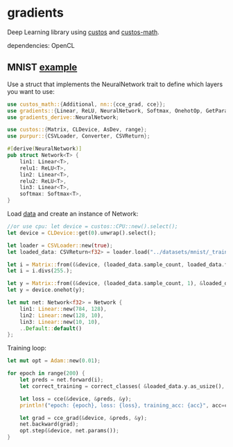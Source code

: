 # gradients

Deep Learning library using [custos] and [custos-math].

dependencies: OpenCL

[custos]: https://github.com/elftausend/custos
[custos-math]: https://github.com/elftausend/custos-math

## MNIST [example] 
[example]: https://github.com/elftausend/gradients/blob/main/gradients/examples/mnist.rs
Use a struct that implements the NeuralNetwork trait to define which layers you want to use:

```rust
use custos_math::{Additional, nn::{cce_grad, cce}};
use gradients::{Linear, ReLU, NeuralNetwork, Softmax, OnehotOp, GetParam, Param, Adam, correct_classes};
use gradients_derive::NeuralNetwork;

use custos::{Matrix, CLDevice, AsDev, range};
use purpur::{CSVLoader, Converter, CSVReturn};

#[derive(NeuralNetwork)]
pub struct Network<T> {
    lin1: Linear<T>,
    relu1: ReLU<T>,
    lin2: Linear<T>,
    relu2: ReLU<T>,
    lin3: Linear<T>,
    softmax: Softmax<T>,
}
```
Load [data] and create an instance of Network:

[data]: https://www.kaggle.com/datasets/oddrationale/mnist-in-csv

```rust
//or use cpu: let device = custos::CPU::new().select();
let device = CLDevice::get(0).unwrap().select();

let loader = CSVLoader::new(true);
let loaded_data: CSVReturn<f32> = loader.load("../datasets/mnist/_train.csv").unwrap(); //you will need to download the dataset

let i = Matrix::from((&device, (loaded_data.sample_count, loaded_data.features), &loaded_data.x));
let i = i.divs(255.);

let y = Matrix::from((&device, (loaded_data.sample_count, 1), &loaded_data.y));
let y = device.onehot(y);

let mut net: Network<f32> = Network {
    lin1: Linear::new(784, 128),
    lin2: Linear::new(128, 10),
    lin3: Linear::new(10, 10),
    ..Default::default()
};
```

Training loop:

```rust
let mut opt = Adam::new(0.01);

for epoch in range(200) {
    let preds = net.forward(i);
    let correct_training = correct_classes( &loaded_data.y.as_usize(), preds) as f32;

    let loss = cce(&device, &preds, &y);
    println!("epoch: {epoch}, loss: {loss}, training_acc: {acc}", acc=correct_training / loaded_data.sample_count() as f32);

    let grad = cce_grad(&device, &preds, &y);
    net.backward(grad);
    opt.step(&device, net.params());
}
```


